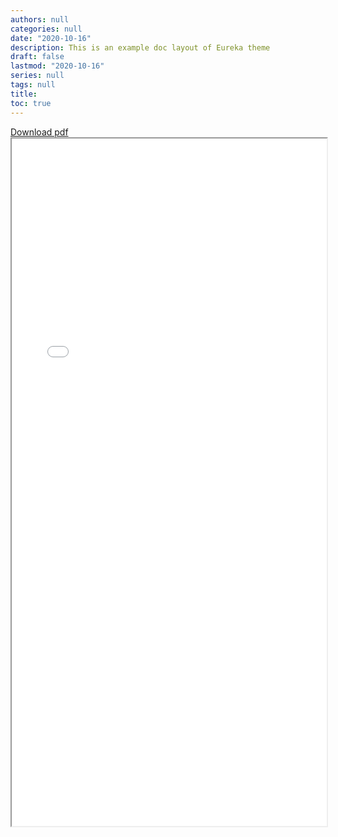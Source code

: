 ```yaml
---
authors: null
categories: null
date: "2020-10-16"
description: This is an example doc layout of Eureka theme
draft: false
lastmod: "2020-10-16"
series: null
tags: null
title:  
toc: true
---
```


<html>
  <head>
    <title>Mark's CV</title>
  </head>
  <a href="../materials/Nieman_CV_20230329.pdf"> Download pdf <i class="fas fa-file-download"></i></a>
  <body>
    <iframe src="../materials/Nieman_CV_20230329.pdf" width="100%" height="1100pt">
    </iframe>
  </body>
</html>